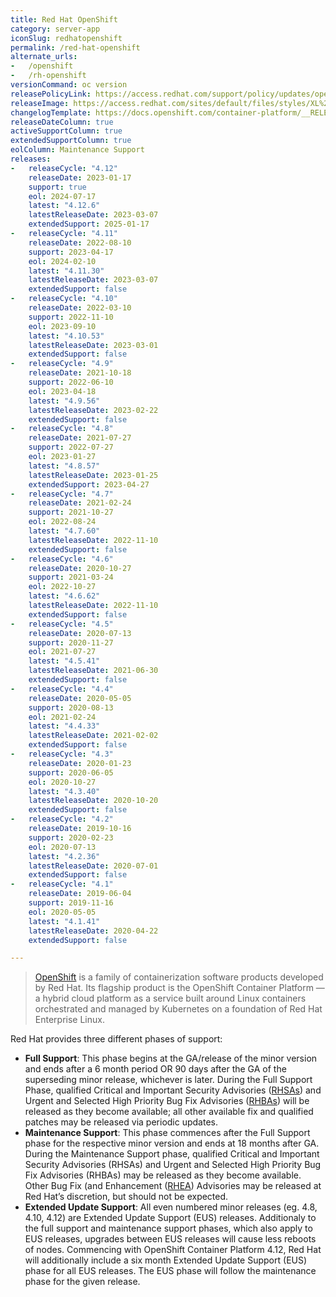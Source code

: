 ```yaml
---
title: Red Hat OpenShift
category: server-app
iconSlug: redhatopenshift
permalink: /red-hat-openshift
alternate_urls:
-   /openshift
-   /rh-openshift
versionCommand: oc version
releasePolicyLink: https://access.redhat.com/support/policy/updates/openshift
releaseImage: https://access.redhat.com/sites/default/files/styles/XL%20-%20Extra%20Large/public/images/ocp_lifecycle_eus_v5.png
changelogTemplate: https://docs.openshift.com/container-platform/__RELEASE_CYCLE__/release_notes/ocp-{{"__RELEASE_CYCLE__"| replace:'.','-'}}-release-notes.html
releaseDateColumn: true
activeSupportColumn: true
extendedSupportColumn: true
eolColumn: Maintenance Support
releases:
-   releaseCycle: "4.12"
    releaseDate: 2023-01-17
    support: true
    eol: 2024-07-17
    latest: "4.12.6"
    latestReleaseDate: 2023-03-07
    extendedSupport: 2025-01-17
-   releaseCycle: "4.11"
    releaseDate: 2022-08-10
    support: 2023-04-17
    eol: 2024-02-10
    latest: "4.11.30"
    latestReleaseDate: 2023-03-07
    extendedSupport: false
-   releaseCycle: "4.10"
    releaseDate: 2022-03-10
    support: 2022-11-10
    eol: 2023-09-10
    latest: "4.10.53"
    latestReleaseDate: 2023-03-01
    extendedSupport: false
-   releaseCycle: "4.9"
    releaseDate: 2021-10-18
    support: 2022-06-10
    eol: 2023-04-18
    latest: "4.9.56"
    latestReleaseDate: 2023-02-22
    extendedSupport: false
-   releaseCycle: "4.8"
    releaseDate: 2021-07-27
    support: 2022-07-27
    eol: 2023-01-27
    latest: "4.8.57"
    latestReleaseDate: 2023-01-25
    extendedSupport: 2023-04-27
-   releaseCycle: "4.7"
    releaseDate: 2021-02-24
    support: 2021-10-27
    eol: 2022-08-24
    latest: "4.7.60"
    latestReleaseDate: 2022-11-10
    extendedSupport: false
-   releaseCycle: "4.6"
    releaseDate: 2020-10-27
    support: 2021-03-24
    eol: 2022-10-27
    latest: "4.6.62"
    latestReleaseDate: 2022-11-10
    extendedSupport: false
-   releaseCycle: "4.5"
    releaseDate: 2020-07-13
    support: 2020-11-27
    eol: 2021-07-27
    latest: "4.5.41"
    latestReleaseDate: 2021-06-30
    extendedSupport: false
-   releaseCycle: "4.4"
    releaseDate: 2020-05-05
    support: 2020-08-13
    eol: 2021-02-24
    latest: "4.4.33"
    latestReleaseDate: 2021-02-02
    extendedSupport: false
-   releaseCycle: "4.3"
    releaseDate: 2020-01-23
    support: 2020-06-05
    eol: 2020-10-27
    latest: "4.3.40"
    latestReleaseDate: 2020-10-20
    extendedSupport: false
-   releaseCycle: "4.2"
    releaseDate: 2019-10-16
    support: 2020-02-23
    eol: 2020-07-13
    latest: "4.2.36"
    latestReleaseDate: 2020-07-01
    extendedSupport: false
-   releaseCycle: "4.1"
    releaseDate: 2019-06-04
    support: 2019-11-16
    eol: 2020-05-05
    latest: "4.1.41"
    latestReleaseDate: 2020-04-22
    extendedSupport: false

---
```


>[OpenShift](https://www.redhat.com/en/technologies/cloud-computing/openshift) is a family of containerization software products developed by Red Hat. Its flagship product is the OpenShift Container Platform — a hybrid cloud platform as a service built around Linux containers orchestrated and managed by Kubernetes on a foundation of Red Hat Enterprise Linux.

Red Hat provides three different phases of support:

* **Full Support**: This phase begins at the GA/release of the minor version and ends after a 6 month period OR 90 days after the GA of the superseding minor release, whichever is later. During the Full Support Phase, qualified Critical and Important Security Advisories ([RHSAs][DEFINITION]) and Urgent and Selected High Priority Bug Fix Advisories ([RHBAs][DEFINITION]) will be released as they become available; all other available fix and qualified patches may be released via periodic updates.
* **Maintenance Support**: This phase commences after the Full Support phase for the respective minor version and ends at 18 months after GA. During the Maintenance Support phase, qualified Critical and Important Security Advisories (RHSAs) and Urgent and Selected High Priority Bug Fix Advisories (RHBAs) may be released as they become available. Other Bug Fix (and Enhancement ([RHEA][DEFINITION]) Advisories may be released at Red Hat’s discretion, but should not be expected.
* **Extended Update Support**: All even numbered minor releases (eg. 4.8, 4.10, 4.12) are Extended Update Support (EUS) releases. Additionaly to the full support and maintenance support phases, which also apply to EUS releases, upgrades between EUS releases will cause less reboots of nodes. Commencing with OpenShift Container Platform 4.12, Red Hat will additionally include a six month Extended Update Support (EUS) phase for all EUS releases. The EUS phase will follow the maintenance phase for the given release.

[DEFINITION]: https://access.redhat.com/articles/2130961

